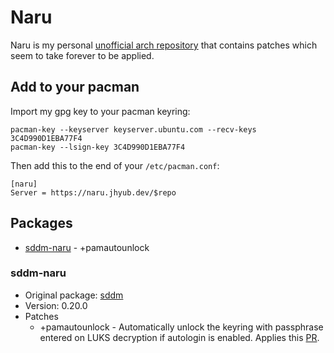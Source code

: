 # Naru
Naru is my personal [unofficial arch repository](https://wiki.archlinux.org/title/Unofficial_user_repositories) that contains patches which seem to take forever to be applied.  

## Add to your pacman
Import my gpg key to your pacman keyring:
```
pacman-key --keyserver keyserver.ubuntu.com --recv-keys 3C4D990D1EBA77F4
pacman-key --lsign-key 3C4D990D1EBA77F4
```

Then add this to the end of your `/etc/pacman.conf`:
```
[naru]
Server = https://naru.jhyub.dev/$repo
```

## Packages
* [sddm-naru](#sddm-naru) - +pamautounlock

### sddm-naru
* Original package: [sddm](https://archlinux.org/packages/extra/x86_64/sddm/)
* Version: 0.20.0
* Patches
    * +pamautounlock - Automatically unlock the keyring with passphrase entered on LUKS decryption if autologin is enabled. Applies this [PR](https://github.com/sddm/sddm/pull/1550).
